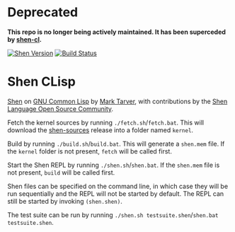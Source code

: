 # Deprecated

**This repo is no longer being actively maintained. It has been superceded by [shen-cl](https://github.com/Shen-Language/shen-cl).**

[![Shen Version](https://img.shields.io/badge/shen-20.0-blue.svg)](https://github.com/Shen-Language)
[![Build Status](https://travis-ci.org/Shen-Language/shen-clisp.svg?branch=master)](https://travis-ci.org/Shen-Language/shen-clisp)

# Shen CLisp

[Shen](http://www.shenlanguage.org) on [GNU Common Lisp](http://www.clisp.org/) by [Mark Tarver](http://marktarver.com/), with contributions by the [Shen Language Open Source Community](https://github.com/Shen-Language).

Fetch the kernel sources by running `./fetch.sh`/`fetch.bat`. This will download the [shen-sources](https://github.com/Shen-Language/shen-sources) release into a folder named `kernel`.

Build by running `./build.sh`/`build.bat`. This will generate a `shen.mem` file. If the `kernel` folder is not present, `fetch` will be called first.

Start the Shen REPL by running `./shen.sh`/`shen.bat`. If the `shen.mem` file is not present, `build` will be called first.

Shen files can be specified on the command line, in which case they will be run sequentially and the REPL will not be started by default. The REPL can still be started by invoking `(shen.shen)`.

The test suite can be run by running `./shen.sh testsuite.shen`/`shen.bat testsuite.shen`.
